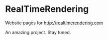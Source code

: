 # RealTimeRendering

Website pages for http://realtimerendering.com

An amazing project.
Stay tuned.
